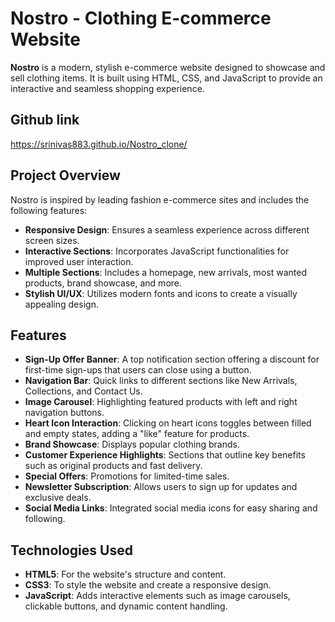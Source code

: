 # Nostro - Clothing E-commerce Website

**Nostro** is a modern, stylish e-commerce website designed to showcase and sell clothing items. It is built using HTML, CSS, and JavaScript to provide an interactive and seamless shopping experience.

## Github link
https://srinivas883.github.io/Nostro_clone/

## Project Overview

Nostro is inspired by leading fashion e-commerce sites and includes the following features:
- **Responsive Design**: Ensures a seamless experience across different screen sizes.
- **Interactive Sections**: Incorporates JavaScript functionalities for improved user interaction.
- **Multiple Sections**: Includes a homepage, new arrivals, most wanted products, brand showcase, and more.
- **Stylish UI/UX**: Utilizes modern fonts and icons to create a visually appealing design.

## Features

- **Sign-Up Offer Banner**: A top notification section offering a discount for first-time sign-ups that users can close using a button.
- **Navigation Bar**: Quick links to different sections like New Arrivals, Collections, and Contact Us.
- **Image Carousel**: Highlighting featured products with left and right navigation buttons.
- **Heart Icon Interaction**: Clicking on heart icons toggles between filled and empty states, adding a "like" feature for products.
- **Brand Showcase**: Displays popular clothing brands.
- **Customer Experience Highlights**: Sections that outline key benefits such as original products and fast delivery.
- **Special Offers**: Promotions for limited-time sales.
- **Newsletter Subscription**: Allows users to sign up for updates and exclusive deals.
- **Social Media Links**: Integrated social media icons for easy sharing and following.

## Technologies Used

- **HTML5**: For the website's structure and content.
- **CSS3**: To style the website and create a responsive design.
- **JavaScript**: Adds interactive elements such as image carousels, clickable buttons, and dynamic content handling.
